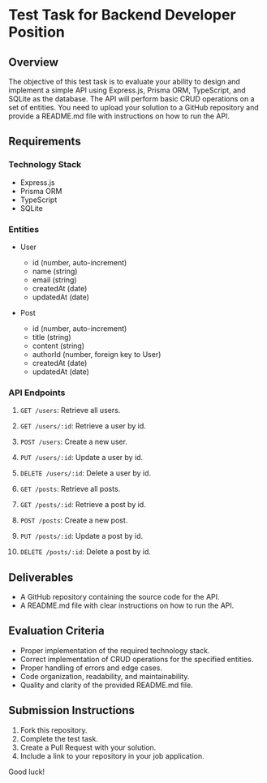 # Test Task for Backend Developer Position

## Overview
The objective of this test task is to evaluate your ability to design and implement a simple API using Express.js, Prisma ORM, TypeScript, and SQLite as the database. The API will perform basic CRUD operations on a set of entities. You need to upload your solution to a GitHub repository and provide a README.md file with instructions on how to run the API.

## Requirements

### Technology Stack
- Express.js
- Prisma ORM
- TypeScript
- SQLite

### Entities
- User
  - id (number, auto-increment)
  - name (string)
  - email (string)
  - createdAt (date)
  - updatedAt (date)

- Post
  - id (number, auto-increment)
  - title (string)
  - content (string)
  - authorId (number, foreign key to User)
  - createdAt (date)
  - updatedAt (date)

### API Endpoints
1. `GET /users`: Retrieve all users.
2. `GET /users/:id`: Retrieve a user by id.
3. `POST /users`: Create a new user.
4. `PUT /users/:id`: Update a user by id.
5. `DELETE /users/:id`: Delete a user by id.

6. `GET /posts`: Retrieve all posts.
7. `GET /posts/:id`: Retrieve a post by id.
8. `POST /posts`: Create a new post.
9. `PUT /posts/:id`: Update a post by id.
10. `DELETE /posts/:id`: Delete a post by id.

## Deliverables
- A GitHub repository containing the source code for the API.
- A README.md file with clear instructions on how to run the API.

## Evaluation Criteria
- Proper implementation of the required technology stack.
- Correct implementation of CRUD operations for the specified entities.
- Proper handling of errors and edge cases.
- Code organization, readability, and maintainability.
- Quality and clarity of the provided README.md file.

## Submission Instructions
1. Fork this repository.
2. Complete the test task.
3. Create a Pull Request with your solution.
4. Include a link to your repository in your job application.

Good luck!
